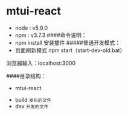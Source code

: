 # mtui-react

- node : v5.9.0
- npm : v3.7.3
####命令说明：
- npm install 安装插件 
#####普通开发模式：
- 页面刷新模式 npm start（start-dev-old.bat） 

浏览器输入：localhost:3000

####目录结构：
- mtui-react
 + build `发布的文件`
 + dev `开发的文件`
